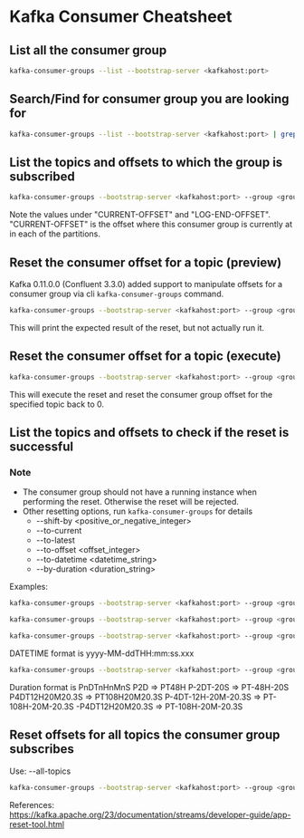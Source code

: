
# Kafka Consumer Cheatsheet

## List all the consumer group
```bash
kafka-consumer-groups --list --bootstrap-server <kafkahost:port> 
```

## Search/Find for consumer group you are looking for
```bash
kafka-consumer-groups --list --bootstrap-server <kafkahost:port> | grep <text to search>
```

## List the topics and offsets to which the group is subscribed
```bash
kafka-consumer-groups --bootstrap-server <kafkahost:port> --group <group_id> --describe
```
Note the values under "CURRENT-OFFSET" and "LOG-END-OFFSET". "CURRENT-OFFSET" is the offset where this consumer group is currently at in each of the partitions.

## Reset the consumer offset for a topic (preview)
Kafka 0.11.0.0 (Confluent 3.3.0) added support to manipulate offsets for a consumer group via cli `kafka-consumer-groups` command.
```bash
kafka-consumer-groups --bootstrap-server <kafkahost:port> --group <group_id> --topic <topic_name> --reset-offsets --to-earliest
```
This will print the expected result of the reset, but not actually run it.

## Reset the consumer offset for a topic (execute)
```bash
kafka-consumer-groups --bootstrap-server <kafkahost:port> --group <group_id> --topic <topic_name> --reset-offsets --to-earliest --execute
```
This will execute the reset and reset the consumer group offset for the specified topic back to 0.

## List the topics and offsets to check if the reset is successful

### Note
* The consumer group should not have a running instance when performing the reset. Otherwise the reset will be rejected.
* Other resetting options, run `kafka-consumer-groups` for details
  * --shift-by <positive_or_negative_integer>
  * --to-current
  * --to-latest
  * --to-offset <offset_integer>
  * --to-datetime <datetime_string>
  * --by-duration <duration_string>

Examples:
```bash
kafka-consumer-groups --bootstrap-server <kafkahost:port> --group <group_id> --topic <topic_name> --reset-offsets --shift-by -1000000 --execute
```
```bash
kafka-consumer-groups --bootstrap-server <kafkahost:port> --group <group_id> --topic <topic_name> --reset-offsets --to-latest --execute
```
```bash
kafka-consumer-groups --bootstrap-server <kafkahost:port> --group <group_id> --topic <topic_name> --reset-offsets --to-datetime 2019-11-11T00:00:00.000
```
DATETIME format is yyyy-MM-ddTHH:mm:ss.xxx
```bash
kafka-consumer-groups --bootstrap-server <kafkahost:port> --group <group_id> --topic <topic_name> --reset-offsets --by-duration PT0H30M0S
```
Duration format is PnDTnHnMnS
P2D => PT48H
P-2DT-20S => PT-48H-20S
P4DT12H20M20.3S => PT108H20M20.3S
P-4DT-12H-20M-20.3S => PT-108H-20M-20.3S
-P4DT12H20M20.3S => PT-108H-20M-20.3S

## Reset offsets for all topics the consumer group subscribes 
Use: --all-topics
```bash
kafka-consumer-groups --bootstrap-server <kafkahost:port> --group <group_id> --reset-offsets --all-topics --shift-by -1000000 --execute
```

References: https://kafka.apache.org/23/documentation/streams/developer-guide/app-reset-tool.html
